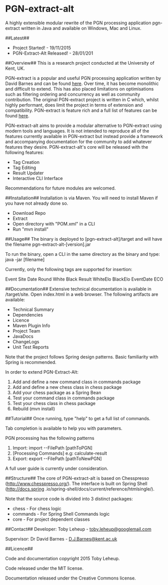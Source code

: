 # PGN-extract-alt
A highly extensible modular rewrite of the PGN processing application pgn-extract written in Java and available on Windows, Mac and Linux.

##Latest##
 <ul>
 	<li>Project Started! - 19/11/2015</li>
 	<li>PGN-Extract-Alt Released! - 28/01/201</li>
 </ul>

##Overview##
This is a research project conducted at the University of Kent, UK.

PGN-extract is a popular and useful PGN processing application written by David Barnes and can be found <a href="https://www.cs.kent.ac.uk/people/staff/djb/pgn-extract/">here</a>. Over time, it has become monolithic and difficult to extend. This has also placed limitations on optimisations such as filtering ordering and concurrency as well as community contribution. The original PGN-extract project is written in C which, whilst highly performant, does limit the project in terms of extension and compatibility. PGN-extract is feature rich and a full list of features can be found <a href="https://www.cs.kent.ac.uk/people/staff/djb/pgn-extract/help.html">here</a>.

PGN-extract-alt aims to provide a modular alternative to PGN-extract using modern tools and languages. It is not intended to reproduce all of the features currently available in PGN-extract but instead provide a framework and accompanying documentation for the community to add whatever features they desire. PGN-extract-alt's core will be released with the following features:

<ul>
	<li>Tag Creation</li>
	<li>Tag Editing</li>
	<li>Result Updater</li>
	<li>Interactive CLI Interface</li>
</ul>

Recommendations for future modules are welcomed. 

##Installation##
Installation is via Maven. You will need to install Maven if you have not already done so.

* Download Repo
* Extract
* Open directory with "POM.xml" in a CLI
* Run "mvn install"

##Usage##
The binary is deployed to [pgn-extract-alt]/target and will have the filename pgn-extract-alt-[version].jar

To run the binary, open a CLI in the same directory as the binary and type: java -jar [filename]

Currently, only the following tags are supported for insertion:

Event
Site
Date
Round
White
Black
Result
WhiteElo
BlackElo
EventDate
ECO

##Documentation##
Extensive technical documentation is available in <pgn-extract-alt>/target/site. Open index.html in a web browser. The following artifacts are 
available:
 
 * Technical Summary
 * Dependencies
 * Licence
 * Maven Plugin Info
 * Project Team
 * JavaDocs
 * ChangeLogs
 * Unit Test Reports
 
Note that the project follows Spring design patterns. Basic familiarity with Spring is recommended.

In order to extend PGN-Extract-Alt:

1. Add and define a new command class in commands package
2. Add and define a new chess class in chess package
3. Add your chess package as a Spring Bean
4. Test your command class in commands package
5. Test your chess class in chess package
6. Rebuild (mvn install)
 
##Tutorial##
Once running, type "help" to get a full list of commands.

Tab completion is available to help you with parameters.

PGN processing has the following patterns

1. Import: import --FilePath [pathToPGN]
2. [Processing Commands] e.g: calculate-result
3. Export: export --FilePath [pathToNewPGN]

A full user guide is currently under consideration.

##Structure##
The core of PGN-extract-alt is based on Chesspresso (http://www.chesspresso.org/). The interface is built on Spring Shell (http://docs.spring
.io/spring-shell/docs/current/reference/htmlsingle/).

Note that the source code is divided into 3 distinct packages:

* chess - For chess logic
* commands - For Spring Shell Commands logic
* core - For project dependent classes

##Contact##
Developer: Toby Leheup - toby.leheup@googlemail.com

Supervisor: Dr David Barnes - D.J.Barnes@kent.ac.uk

##Licence##

Code and documentation copyright 2015 Toby Leheup.

Code released under the MIT license.

Documentation released under the Creative Commons license.
